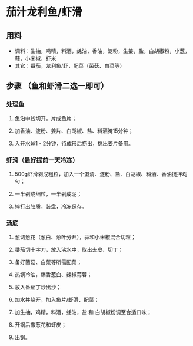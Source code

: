 # 茄汁龙利鱼/虾滑

## 用料

- 调料：生抽，鸡精，料酒，蚝油，香油，淀粉，生姜，盐，白胡椒粉，小葱，蒜，小米椒，虾米
- 其它：番茄，龙利鱼/虾，配菜（菌菇、白菜等）

## 步骤 （鱼和虾滑二选一即可）

### 处理鱼

1. 鱼沿中线切开，片成鱼片；

2. 加香油、淀粉、姜片、白胡椒、盐、料酒腌15分钟；

3. 入开水焯1 - 2分钟，待成形后捞出，挑出姜片备用。

### 虾滑（最好提前一天冷冻）

1. 500g虾滑剁成粗粒，加入一个蛋清、淀粉、盐、白胡椒、料酒、香油搅拌均匀；

2. 一半剁成细粒，一半剁成泥；

3. 摔打出胶质，装盘，冷冻保存。

### 汤底

1. 葱切葱花（葱白、葱叶分开），蒜和小米椒混合切粒；

2. 番茄切十字刀，放入沸水中，取出去皮、切丁；

3. 备好菌菇、白菜等所需配菜；

4. 热锅冷油，爆香葱白、辣椒蒜蓉；

5. 放入番茄丁炒出沙；

6. 加水并烧开，加入鱼片/虾滑、配菜；

7. 加生抽，鸡精，料酒，蚝油，盐 和 白胡椒粉调至合适口味；

8. 开锅后撒葱花和虾皮；

9. 出锅。

